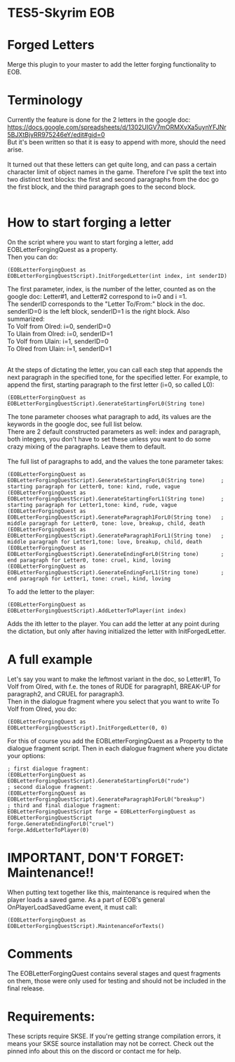 # TES5-Skyrim EOB
# Forged Letters

Merge this plugin to your master to add the letter forging functionality to EOB.<br/>
# Terminology

Currently the feature is done for the 2 letters in the google doc: https://docs.google.com/spreadsheets/d/1302UIGV7mORMXvXa5uynYFJNr5BJXtBjyRR975246eY/edit#gid=0<br/>
But it's been written so that it is easy to append with more, should the need arise.<br/>
<br/>
It turned out that these letters can get quite long, and can pass a certain character limit of object names in the game. Therefore I've split the text into two distinct text blocks: the first and second paragraphs from the doc go the first block, and the third paragraph goes to the second block.<br/>
<br/>


# How to start forging a letter
On the script where you want to start forging a letter, add EOBLetterForgingQuest as a property.<br/>
Then you can do:<br/>
```
(EOBLetterForgingQuest as EOBLetterForgingQuestScript).InitForgedLetter(int index, int senderID)
```
The first parameter, index, is the number of the letter, counted as on the google doc: Letter#1, and Letter#2 correspond to i=0 and i =1. <br/>
The senderID corresponds to the "Letter To/From:" block in the doc. senderID=0 is the left block, senderID=1 is the right block. Also summarized:<br/>
To Volf from Olred: i=0, senderID=0<br/>
To Ulain from Olred: i=0, senderID=1<br/>
To Volf from Ulain: i=1, senderID=0<br/>
To Olred from Ulain: i=1, senderID=1<br/>
<br/>

At the steps of dictating the letter, you can call each step that appends the next paragraph in the specified tone, for the specified letter. For example, to append the first, starting paragraph to the first letter (i=0, so called L0):
```
(EOBLetterForgingQuest as EOBLetterForgingQuestScript).GenerateStartingForL0(String tone)
```
The tone parameter chooses what paragraph to add, its values are the keywords in the google doc, see full list below.<br/>
There are 2 default constructed parameters as well: index and paragraph, both integers, you don't have to set these unless you want to do some crazy mixing of the paragraphs. Leave them to default.<br/>
<br/>
The full list of paragraphs to add, and the values the tone parameter takes:
```
(EOBLetterForgingQuest as EOBLetterForgingQuestScript).GenerateStartingForL0(String tone)     ; starting paragraph for Letter0, tone: kind, rude, vague 
(EOBLetterForgingQuest as EOBLetterForgingQuestScript).GenerateStartingForL1(String tone)     ; starting paragraph for Letter1,tone: kind, rude, vague 
(EOBLetterForgingQuest as EOBLetterForgingQuestScript).GenerateParagraph1ForL0(String tone)   ; middle paragraph for Letter0, tone: love, breakup, child, death
(EOBLetterForgingQuest as EOBLetterForgingQuestScript).GenerateParagraph1ForL1(String tone)   ; middle paragraph for Letter1,tone: love, breakup, child, death
(EOBLetterForgingQuest as EOBLetterForgingQuestScript).GenerateEndingForL0(String tone)       ; end paragraph for Letter0, tone: cruel, kind, loving
(EOBLetterForgingQuest as EOBLetterForgingQuestScript).GenerateEndingForL1(String tone)       ; end paragraph for Letter1, tone: cruel, kind, loving
```

To add the letter to the player:
```
(EOBLetterForgingQuest as EOBLetterForgingQuestScript).AddLetterToPlayer(int index)
```
Adds the ith letter to the player. You can add the letter at any point during the dictation, but only after having initialized the letter with InitForgedLetter.


# A full example
Let's say you want to make the leftmost variant in the doc, so Letter#1, To Volf from Olred, with f.e. the tones of RUDE for paragraph1, BREAK-UP for paragraph2, and CRUEL for paragraph3.<br/>
Then in the dialogue fragment where you select that you want to write To Volf from Olred, you do:
```
(EOBLetterForgingQuest as EOBLetterForgingQuestScript).InitForgedLetter(0, 0)
```
For this of course you add the EOBLetterForgingQuest as a Property to the dialogue fragment script. Then in each dialogue fragment where you dictate your options:
```
; first dialogue fragment:
(EOBLetterForgingQuest as EOBLetterForgingQuestScript).GenerateStartingForL0("rude")
; second dialogue fragment:   
(EOBLetterForgingQuest as EOBLetterForgingQuestScript).GenerateParagraph1ForL0("breakup") 
; third and final dialogue fragment:
EOBLetterForgingQuestScript forge = EOBLetterForgingQuest as EOBLetterForgingQuestScript
forge.GenerateEndingForL0("cruel")  
forge.AddLetterToPlayer(0)   
```



# IMPORTANT, DON'T FORGET: Maintenance!!
When putting text together like this, maintenance is required when the player loads a saved game. As a part of EOB's general OnPlayerLoadSavedGame event, it must call:
```
(EOBLetterForgingQuest as EOBLetterForgingQuestScript).MaintenanceForTexts()
```

# Comments
The EOBLetterForgingQuest contains several stages and quest fragments on them, those were only used for testing and should not be included in the final release.

# Requirements:
These scripts require SKSE. If you're getting strange compilation errors, it means your SKSE source installation may not be correct. Check out the pinned info about this on the discord or contact me for help.
  